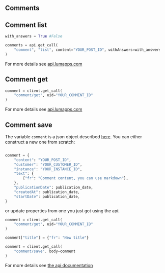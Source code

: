 
## Comments

## Comment list


```python
with_answers = True #False

comments = api.get_call(
    "comment", "list", content="YOUR_POST_ID", withAnswers=with_answers
)
```

For more details see [api.lumapps.com](https://apiv1.lumapps.com/#operation/Comment/List)

## Comment get

```python
comment = client.get_call(
    "comment/get", uid="YOUR_COMMENT_ID"
)
```

For more details see [api.lumapps.com](https://apiv1.lumapps.com/#operation/Comment/Get)

## Comment save

The variable `comment` is a json object described [here](https://api.lumapps.com/docs/output/_schemas/comment.html).
You can either construct a new one from scratch:

```python

comment = {
    "content": "YOUR_POST_ID",
    "customer": "YOUR_CUSTOMER_ID",
    "instance": "YOUR_INSTANCE_ID",
    "text": {
        {"fr": "Comment content, you can use markdown"},
    },
    "publicationDate": publication_date,
    "createdAt": publication_date,
    "startDate": publication_date,
}
```

or update properties from one you just got using the api.

```python
comment = client.get_call(
    "comment/get", uid="YOUR_COMMENT_ID"
)

comment["title"] = {"fr": "New title"}

comment = client.get_call(
    "comment/save", body=comment
)
```

For more details see [the api documentation](https://apiv1.lumapps.com)
